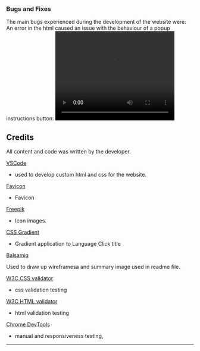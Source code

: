 ### Bugs and Fixes

The main bugs experienced during the development of the website were:
An error in the html caused an issue with the behaviour of a popup instructions button:
<video width="320" height="240" controls>
  <source src="assets/readme-media/popup-bug.mp4" type="video/mp4">
</video>

## Credits

All content and code was written by the developer.

[VSCode](https://code.visualstudio.com/)

- used to develop custom html and css for the website.

[Favicon](https://favicon.io/)

- Favicon

[Freepik](https://www.freepik.com/)

- Icon images.

[CSS Gradient](https://cssgradient.io/swatches/)

- Gradient application to Language Click title

[Balsamiq](https://balsamiq.com/)

Used to draw up wireframesa and summary image used in readme file.

[W3C CSS validator](https://jigsaw.w3.org/css-validator/)

- css validation testing

[W3C HTML validator](https://validator.w3.org/#validate_by_input)

- html validation testing

[ Chrome DevTools](https://developer.chrome.com/docs/devtools/)

- manual and responsiveness testing,

---